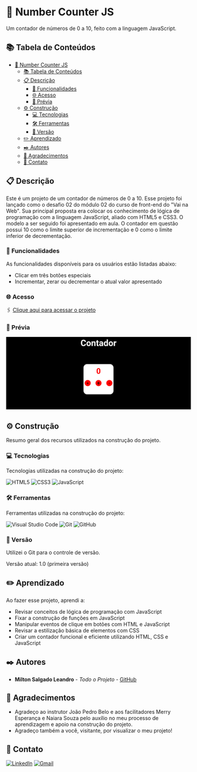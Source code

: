 # 🔢 Number Counter JS

Um contador de números de 0 a 10, feito com a linguagem JavaScript.

## 📚 Tabela de Conteúdos

- [🔢 Number Counter JS](#-number-counter-js)
  - [📚 Tabela de Conteúdos](#-tabela-de-conteúdos)
  - [📋 Descrição](#-descrição)
    - [🚀 Funcionalidades](#-funcionalidades)
    - [🌐 Acesso](#-acesso)
    - [📸 Prévia](#-prévia)
  - [⚙️ Construção](#️-construção)
    - [💻 Tecnologias](#-tecnologias)
    - [🛠️ Ferramentas](#️-ferramentas)
    - [📌 Versão](#-versão)
  - [✏️ Aprendizado](#️-aprendizado)
  - [✒️ Autores](#️-autores)
  - [🎁 Agradecimentos](#-agradecimentos)
  - [📨 Contato](#-contato)

## 📋 Descrição

Este é um projeto de um contador de números de 0 a 10.
Esse projeto foi lançado como o desafio 02 do módulo 02 do curso de front-end do "Vai na Web". Sua principal proposta era colocar os conhecimento de lógica de programação com a linguagem JavaScript, aliado com HTML5 e CSS3. O modelo a ser seguido foi apresentado em aula. O contador em questão possui 10 como o limite superior de incrementação e 0 como o limite inferior de decrementação.

### 🚀 Funcionalidades

As funcionalidades disponíveis para os usuários estão listadas abaixo:

- Clicar em três botões especiais
- Incrementar, zerar ou decrementar o atual valor apresentado

### 🌐 Acesso

🖇️ [Clique aqui para acessar o projeto](https://milton-salgado.github.io/number-counter/)

### 📸 Prévia
<div align="center">
  <img src="./img/desktop-index.png">
</div>


## ⚙️ Construção

Resumo geral dos recursos utilizados na construção do projeto.

### 💻 Tecnologias

Tecnologias utilizadas na construção do projeto:

![HTML5](https://img.shields.io/badge/html5-%23E34F26.svg?style=for-the-badge&logo=html5&logoColor=white)
![CSS3](https://img.shields.io/badge/css3-%231572B6.svg?style=for-the-badge&logo=css3&logoColor=white)
![JavaScript](https://img.shields.io/badge/javascript-%23323330.svg?style=for-the-badge&logo=javascript&logoColor=%23F7DF1E)

### 🛠️ Ferramentas

Ferramentas utilizadas na construção do projeto:

![Visual Studio Code](https://img.shields.io/badge/Visual%20Studio%20Code-0078d7.svg?style=for-the-badge&logo=visual-studio-code&logoColor=white)
![Git](https://img.shields.io/badge/git-%23F05033.svg?style=for-the-badge&logo=git&logoColor=white)
![GitHub](https://img.shields.io/badge/github-%23121011.svg?style=for-the-badge&logo=github&logoColor=white)

### 📌 Versão

Utilizei o Git para o controle de versão. 

Versão atual: 1.0 (primeira versão)

## ✏️ Aprendizado

Ao fazer esse projeto, aprendi a:

- Revisar conceitos de lógica de programação com JavaScript
- Fixar a construção de funções em JavaScript
- Manipular eventos de clique em botões com HTML e JavaScript
- Revisar a estilização básica de elementos com CSS
- Criar um contador funcional e eficiente utilizando HTML, CSS e JavaScript

## ✒️ Autores

* **Milton Salgado Leandro** - *Todo o Projeto* - [GitHub](https://github.com/milton-salgado)

## 🎁 Agradecimentos

* Agradeço ao instrutor João Pedro Belo e aos facilitadores Merry Esperança e Naiara Souza pelo auxílio no meu processo de aprendizagem e apoio na construção do projeto.
* Agradeço também a você, visitante, por visualizar o meu projeto!

## 📨 Contato

[![LinkedIn](https://img.shields.io/badge/linkedin-%230077B5.svg?style=for-the-badge&logo=linkedin&logoColor=white)](www.linkedin.com/in/milton-salgado-leandro)
[![Gmail](https://img.shields.io/badge/Gmail-D14836?style=for-the-badge&logo=gmail&logoColor=white)](mailto:miltonsalgadoleandro@gmail.com)